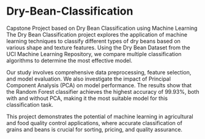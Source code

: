 # Dry-Bean-Classification
Capstone Project based on Dry Bean Classification using Machine Learning 
The Dry Bean Classification project explores the application of machine learning techniques to classify different types of dry beans based on various shape and texture features. Using the Dry Bean Dataset from the UCI Machine Learning Repository, we compare multiple classification algorithms to determine the most effective model.

Our study involves comprehensive data preprocessing, feature selection, and model evaluation. We also investigate the impact of Principal Component Analysis (PCA) on model performance. The results show that the Random Forest classifier achieves the highest accuracy of 99.93%, both with and without PCA, making it the most suitable model for this classification task.

This project demonstrates the potential of machine learning in agricultural and food quality control applications, where accurate classification of grains and beans is crucial for sorting, pricing, and quality assurance.
